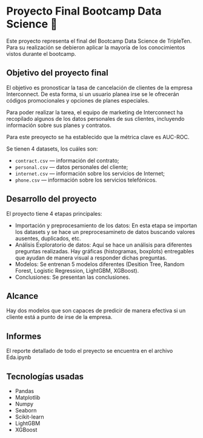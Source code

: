 # Proyecto Final Bootcamp Data Science 🚀
Este proyecto representa el final del Bootcamp Data Science de TripleTen. Para su realización se debieron aplicar la mayoría de los conocimientos vistos durante el bootcamp.

## Objetivo del proyecto final
El objetivo es pronosticar la tasa de cancelación de clientes de la empresa Interconnect. De esta forma, si un usuario planea irse se le ofrecerán códigos promocionales y opciones de planes especiales.

Para poder realizar la tarea, el equipo de marketing de Interconnect ha recopilado algunos de los datos personales de sus clientes, incluyendo información sobre sus planes y contratos.

Para este preoyecto se ha establecido que la métrica clave es AUC-ROC.

Se tienen 4 datasets, los cuáles son:

- `contract.csv` — información del contrato;
- `personal.csv` — datos personales del cliente;
- `internet.csv` — información sobre los servicios de Internet;
- `phone.csv` — información sobre los servicios telefónicos.

## Desarrollo del proyecto
El proyecto tiene 4 etapas principales:
* Importación y preprocesamiento de los datos: En esta etapa se importan los datasets y se hace un preprocesamineto de datos buscando valores ausentes, duplicados, etc.
* Análisis Exploratorio de datos: Aquí se hace un análisis para diferentes preguntas realizadas. Hay gráficas (histogramas, boxplots) entregables que ayudan de manera visual a responder dichas preguntas.
* Modelos: Se entrenan 5 modelos diferentes (Desition Tree, Random Forest, Logistic Regression, LightGBM, XGBoost).
* Conclusiones: Se presentan las conclusiones.

## Alcance
Hay dos modelos que son capaces de predicir de manera efectiva si un cliente está a punto de irse de la empresa.

## Informes
El reporte detallado de todo el preyecto se encuentra en el archivo Eda.ipynb

## Tecnologías usadas
* Pandas
* Matplotlib
* Numpy
* Seaborn
* Scikit-learn
* LightGBM
* XGBoost
